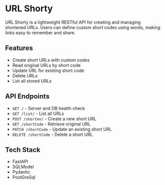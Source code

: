 # URL Shorty

URL Shorty is a lightweight RESTful API for creating and managing shortened URLs. Users can define custom short codes using words, making links easy to remember and share.

## Features

- Create short URLs with custom codes
- Read original URLs by short code
- Update URL for existing short code
- Delete URLs
- List all stored URLs

## API Endpoints

- `GET /` - Server and DB health check
- `GET /list/` - List all URLs
- `POST /shorten/` - Create a new short URL
- `GET /shortCode` - Retrieve original URL
- `PATCH /shortCode` - Update an existing short URL
- `DELETE /shortCode` - Delete a short URL

## Tech Stack

- FastAPI 
- SQLModel
- Pydantic
- PostGreSql